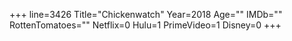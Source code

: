 +++
line=3426
Title="Chickenwatch"
Year=2018
Age=""
IMDb=""
RottenTomatoes=""
Netflix=0
Hulu=1
PrimeVideo=1
Disney=0
+++

